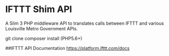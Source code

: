 # IFTTT Shim API

A Slim 3 PHP middleware API to translates calls between IFTTT and various Louisville Metro Government APIs.

git clone
composer install (PHP5.6+)


##IFTTT API Documentation
https://platform.ifttt.com/docs

